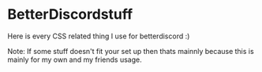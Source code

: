 # BetterDiscordstuff
Here is every CSS related thing I use for betterdiscord :)

Note: If some stuff doesn't fit your set up then thats mainnly because this is mainly for my own and my friends usage.
